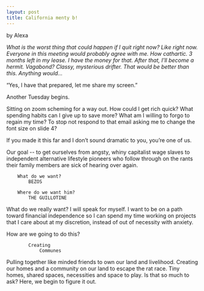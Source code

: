 ```yaml
---
layout: post
title: California menty b!
---
```


by Alexa


*What is the worst thing that could happen if I quit right now? Like right now. Everyone in this meeting would probably agree with me. How cathartic. 3 months left in my lease. I have the money for that. After that, I’ll become a hermit. Vagabond? Classy, mysterious drifter. That would be better than this. Anything would...*

“Yes, I have that prepared, let me share my screen.”

Another Tuesday begins.

Sitting on zoom scheming for a way out. How could I get rich quick? What spending habits can I give up to save more? What am I willing to forgo to regain my time? To stop not respond to that email asking me to change the font size on slide 4?

If you made it this far and I don’t sound dramatic to you, you’re one of us.

Our goal -- to get ourselves from angsty, whiny capitalist wage slaves to independent alternative lifestyle pioneers who follow through on the rants their family members are sick of hearing over again.

```
    What do we want?
        BEZOS
```

```
    Where do we want him?
        THE GUILLOTINE
```

What do we really want? I will speak for myself. I want to be on a path toward financial independence so I can spend my time working on projects that I care about at my discretion, instead of out of necessity with anxiety.

How are we going to do this?

```
        Creating
            Communes
```

Pulling together like minded friends to own our land and livelihood. Creating our homes and a community on our land to escape the rat race. Tiny homes, shared spaces, necessities and space to play. Is that so much to ask? Here, we begin to figure it out.
